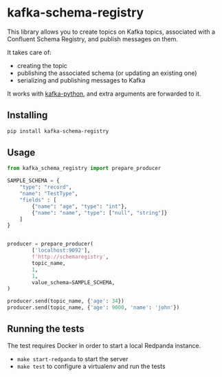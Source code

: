 # kafka-schema-registry

This library allows you to create topics on Kafka topics, associated with a
Confluent Schema Registry, and publish messages on them.

It takes care of:
* creating the topic
* publishing the associated schema (or updating an existing one)
* serializing and publishing messages to Kafka

It works with [kafka-python][], and extra arguments are forwarded to it.

[kafka-python]: https://github.com/wbarnha/kafka-python-ng


## Installing

```sh
pip install kafka-schema-registry
```

## Usage

```python
from kafka_schema_registry import prepare_producer

SAMPLE_SCHEMA = {
    "type": "record",
    "name": "TestType",
    "fields" : [
        {"name": "age", "type": "int"},
        {"name": "name", "type": ["null", "string"]}
    ]
}


producer = prepare_producer(
        ['localhost:9092'],
        f'http://schemaregistry',
        topic_name,
        1,
        1,
        value_schema=SAMPLE_SCHEMA,
)

producer.send(topic_name, {'age': 34})
producer.send(topic_name, {'age': 9000, 'name': 'john'})
```

## Running the tests

The test requires Docker in order to start a local Redpanda instance.

* `make start-redpanda` to start the server
* `make test` to configure a virtualenv and run the tests
